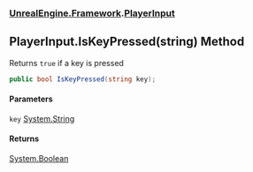 ### [UnrealEngine.Framework](UnrealEngine_Framework.md 'UnrealEngine.Framework').[PlayerInput](PlayerInput.md 'UnrealEngine.Framework.PlayerInput')
## PlayerInput.IsKeyPressed(string) Method
Returns `true` if a key is pressed  
```csharp
public bool IsKeyPressed(string key);
```
#### Parameters
<a name='UnrealEngine_Framework_PlayerInput_IsKeyPressed(string)_key'></a>
`key` [System.String](https://docs.microsoft.com/en-us/dotnet/api/System.String 'System.String')  
  
#### Returns
[System.Boolean](https://docs.microsoft.com/en-us/dotnet/api/System.Boolean 'System.Boolean')  
